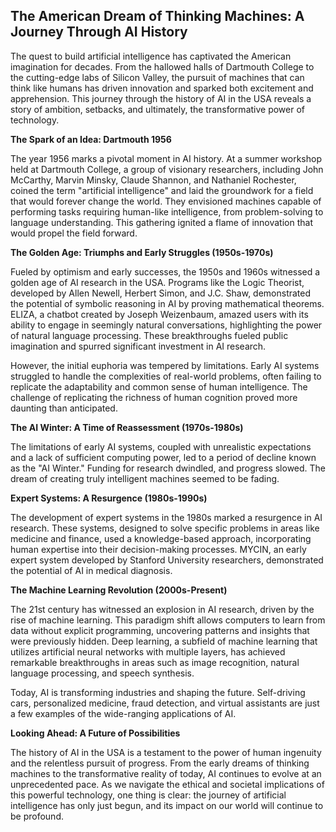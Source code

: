 ##  The American Dream of Thinking Machines: A Journey Through AI History

The quest to build artificial intelligence has captivated the American imagination for decades.  From the hallowed halls of Dartmouth College to the cutting-edge labs of Silicon Valley, the pursuit of machines that can think like humans has driven innovation and sparked both excitement and apprehension. This journey through the history of AI in the USA reveals a story of ambition, setbacks, and ultimately, the transformative power of technology.

**The Spark of an Idea: Dartmouth 1956**

The year 1956 marks a pivotal moment in AI history.  At a summer workshop held at Dartmouth College, a group of visionary researchers, including John McCarthy, Marvin Minsky, Claude Shannon, and Nathaniel Rochester, coined the term "artificial intelligence" and laid the groundwork for a field that would forever change the world.  They envisioned machines capable of performing tasks requiring human-like intelligence, from problem-solving to language understanding. This gathering ignited a flame of innovation that would propel the field forward.

**The Golden Age: Triumphs and Early Struggles (1950s-1970s)**

Fueled by optimism and early successes, the 1950s and 1960s witnessed a golden age of AI research in the USA. Programs like the Logic Theorist, developed by Allen Newell, Herbert Simon, and J.C. Shaw, demonstrated the potential of symbolic reasoning in AI by proving mathematical theorems. ELIZA, a chatbot created by Joseph Weizenbaum, amazed users with its ability to engage in seemingly natural conversations, highlighting the power of natural language processing.  These breakthroughs fueled public imagination and spurred significant investment in AI research.

However, the initial euphoria was tempered by limitations.  Early AI systems struggled to handle the complexities of real-world problems, often failing to replicate the adaptability and common sense of human intelligence.  The challenge of replicating the richness of human cognition proved more daunting than anticipated.

**The AI Winter: A Time of Reassessment (1970s-1980s)**

The limitations of early AI systems, coupled with unrealistic expectations and a lack of sufficient computing power, led to a period of decline known as the "AI Winter." Funding for research dwindled, and progress slowed. The dream of creating truly intelligent machines seemed to be fading.

**Expert Systems: A Resurgence (1980s-1990s)**

The development of expert systems in the 1980s marked a resurgence in AI research. These systems, designed to solve specific problems in areas like medicine and finance, used a knowledge-based approach, incorporating human expertise into their decision-making processes.  MYCIN, an early expert system developed by Stanford University researchers, demonstrated the potential of AI in medical diagnosis.  

**The Machine Learning Revolution (2000s-Present)**

The 21st century has witnessed an explosion in AI research, driven by the rise of machine learning. This paradigm shift allows computers to learn from data without explicit programming, uncovering patterns and insights that were previously hidden.  Deep learning, a subfield of machine learning that utilizes artificial neural networks with multiple layers, has achieved remarkable breakthroughs in areas such as image recognition, natural language processing, and speech synthesis.

Today, AI is transforming industries and shaping the future.  Self-driving cars, personalized medicine, fraud detection, and virtual assistants are just a few examples of the wide-ranging applications of AI. 

**Looking Ahead:  A Future of Possibilities**

The history of AI in the USA is a testament to the power of human ingenuity and the relentless pursuit of progress.  From the early dreams of thinking machines to the transformative reality of today, AI continues to evolve at an unprecedented pace.  As we navigate the ethical and societal implications of this powerful technology, one thing is clear: the journey of artificial intelligence has only just begun, and its impact on our world will continue to be profound.